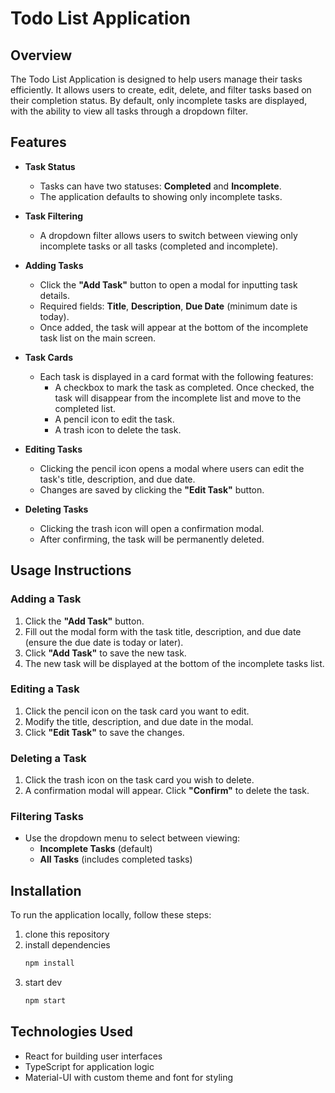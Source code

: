 # Todo List Application

## Overview

The Todo List Application is designed to help users manage their tasks efficiently. It allows users to create, edit, delete, and filter tasks based on their completion status. By default, only incomplete tasks are displayed, with the ability to view all tasks through a dropdown filter.

## Features

- **Task Status**

  - Tasks can have two statuses: **Completed** and **Incomplete**.
  - The application defaults to showing only incomplete tasks.

- **Task Filtering**

  - A dropdown filter allows users to switch between viewing only incomplete tasks or all tasks (completed and incomplete).

- **Adding Tasks**

  - Click the **"Add Task"** button to open a modal for inputting task details.
  - Required fields: **Title**, **Description**, **Due Date** (minimum date is today).
  - Once added, the task will appear at the bottom of the incomplete task list on the main screen.

- **Task Cards**

  - Each task is displayed in a card format with the following features:
    - A checkbox to mark the task as completed. Once checked, the task will disappear from the incomplete list and move to the completed list.
    - A pencil icon to edit the task.
    - A trash icon to delete the task.

- **Editing Tasks**

  - Clicking the pencil icon opens a modal where users can edit the task's title, description, and due date.
  - Changes are saved by clicking the **"Edit Task"** button.

- **Deleting Tasks**
  - Clicking the trash icon will open a confirmation modal.
  - After confirming, the task will be permanently deleted.

## Usage Instructions

### Adding a Task

1. Click the **"Add Task"** button.
2. Fill out the modal form with the task title, description, and due date (ensure the due date is today or later).
3. Click **"Add Task"** to save the new task.
4. The new task will be displayed at the bottom of the incomplete tasks list.

### Editing a Task

1. Click the pencil icon on the task card you want to edit.
2. Modify the title, description, and due date in the modal.
3. Click **"Edit Task"** to save the changes.

### Deleting a Task

1. Click the trash icon on the task card you wish to delete.
2. A confirmation modal will appear. Click **"Confirm"** to delete the task.

### Filtering Tasks

- Use the dropdown menu to select between viewing:
  - **Incomplete Tasks** (default)
  - **All Tasks** (includes completed tasks)

## Installation

To run the application locally, follow these steps:

1. clone this repository
2. install dependencies
   ```bash
   npm install
   ```
3. start dev
   ```bash
   npm start
   ```

## Technologies Used

- React for building user interfaces
- TypeScript for application logic
- Material-UI with custom theme and font for styling
